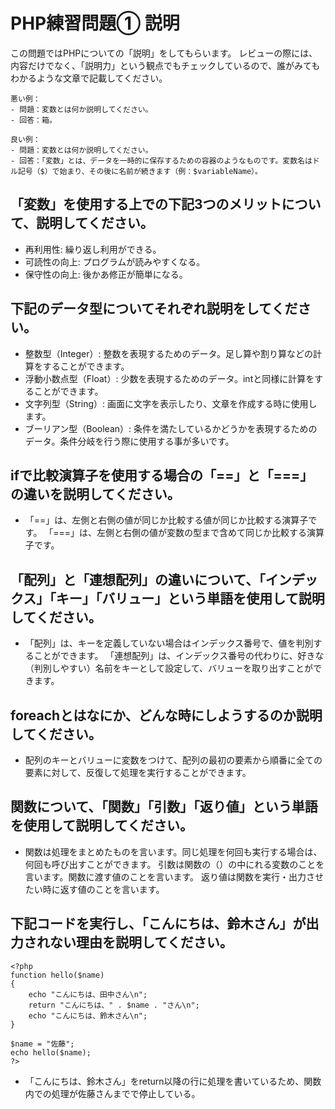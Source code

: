 # PHP練習問題① 説明
この問題ではPHPについての「説明」をしてもらいます。
レビューの際には、内容だけでなく、「説明力」という観点でもチェックしているので、誰がみてもわかるような文章で記載してください。

```
悪い例：
- 問題：変数とは何か説明してください。
- 回答：箱。

良い例：
- 問題：変数とは何か説明してください。
- 回答：「変数」とは、データを一時的に保存するための容器のようなものです。変数名はドル記号（$）で始まり、その後に名前が続きます（例：$variableName）。
```

## 「変数」を使用する上での下記3つのメリットについて、説明してください。
- 再利用性: 繰り返し利用ができる。
- 可読性の向上: プログラムが読みやすくなる。
- 保守性の向上: 後かあ修正が簡単になる。

## 下記のデータ型についてそれぞれ説明をしてください。
- 整数型（Integer）: 整数を表現するためのデータ。足し算や割り算などの計算をすることができます。
- 浮動小数点型（Float）: 少数を表現するためのデータ。intと同様に計算をすることができます。
- 文字列型（String）: 画面に文字を表示したり、文章を作成する時に使用します。
- ブーリアン型（Boolean）: 条件を満たしているかどうかを表現するためのデータ。条件分岐を行う際に使用する事が多いです。

## ifで比較演算子を使用する場合の「==」と「===」の違いを説明してください。
- 「==」は、左側と右側の値が同じか比較する値が同じか比較する演算子です。
  「===」は、左側と右側の値が変数の型まで含めて同じか比較する演算子です。

## 「配列」と「連想配列」の違いについて、「インデックス」「キー」「バリュー」という単語を使用して説明してください。
- 「配列」は、キーを定義していない場合はインデックス番号で、値を判別することができます。
「連想配列」は、インデックス番号の代わりに、好きな（判別しやすい）名前をキーとして設定して、バリューを取り出すことができます。

## foreachとはなにか、どんな時にしようするのか説明してください。
- 配列のキーとバリューに変数をつけて、配列の最初の要素から順番に全ての要素に対して、反復して処理を実行することができます。

## 関数について、「関数」「引数」「返り値」という単語を使用して説明してください。
- 関数は処理をまとめたものを言います。同じ処理を何回も実行する場合は、何回も呼び出すことができます。
引数は関数の（）の中にれる変数のことを言います。関数に渡す値のことを言います。
返り値は関数を実行・出力させたい時に返す値のことを言います。

## 下記コードを実行し、「こんにちは、鈴木さん」が出力されない理由を説明してください。
```
<?php
function hello($name)
{
    echo "こんにちは、田中さん\n";
    return "こんにちは、" . $name . "さん\n";
    echo "こんにちは、鈴木さん\n";
}

$name = "佐藤";
echo hello($name);
?>
```
- 「こんにちは、鈴木さん」をreturn以降の行に処理を書いているため、関数内での処理が佐藤さんまでで停止している。
